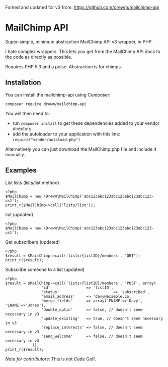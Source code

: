 Forked and updated for v3 from: https://github.com/drewm/mailchimp-api

MailChimp API
=============

Super-simple, minimum abstraction MailChimp API v3 wrapper, in PHP.

I hate complex wrappers. This lets you get from the MailChimp API docs to the code as directly as possible.

Requires PHP 5.3 and a pulse. Abstraction is for chimps.

Installation
------------

You can install the mailchimp-api using Composer:

```
composer require drewm/mailchimp-api
```

You will then need to:
* run ``composer install`` to get these dependencies added to your vendor directory
* add the autoloader to your application with this line: ``require("vendor/autoload.php")``

Alternatively you can just download the MailChimp.php file and include it manually.

Examples
--------

List lists (lists/list method)

	<?php
	$MailChimp = new \Drewm\MailChimp('abc123abc123abc123abc123abc123-us1');
	print_r($MailChimp->call('lists/list'));

Init (updated)

	<?php
	$MailChimp = new \Drewm\MailChimp('abc123abc123abc123abc123abc123-us1');

Get subscribers (updated)
	
	<?php
	$result = $MailChimp->call('lists/{listID}/members', 'GET');
	print_r($result);

Subscribe someone to a list (updated)

	<?php
	$result = $MailChimp->call('lists/{listID}/members', 'POST', array(
					'id'                => 'listID',
					'status'						=> 'subscribed',
					'email_address'     => 'davy@example.co,
					'merge_fields'      => array('FNAME'=>'Davy', 'LNAME'=>'Jones'),
					'double_optin'      => false, // doesn't seem necessary in v3
					'update_existing'   => true, // doesn't seem necessary in v3
					'replace_interests' => false, // doesn't seem necessary in v3
					'send_welcome'      => false, // doesn't seem necessary in v3
				));
	print_r($result);


*Note for contributors:* This is not Code Golf.
